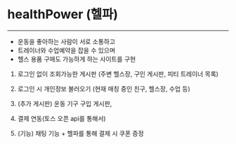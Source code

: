 # healthPower (헬파)

---

* 운동을 좋아하는 사람이 서로 소통하고
* 트레이너와 수업예약을 잡을 수 있으며
* 헬스 용품 구매도 가능하게 하는 사이트를 구현
  

1. 로그인 없이 조회가능한 게시판 (주변 헬스장, 구인 게시판, 피티 트레이너 목록)

2. 로그인 시 개인정보 불러오기 (현재 매칭 중인 친구, 헬스장, 수업 등)

3. (추가 게시판) 운동 기구 구입 게시판,

4. 결제 연동(토스 오픈 api를 통해서)

5. (기능) 채팅 기능 + 헬파를 통해 결제 시 쿠폰 증정
